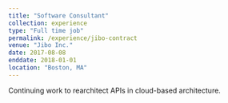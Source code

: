 ```yaml
---
title: "Software Consultant"
collection: experience
type: "Full time job"
permalink: /experience/jibo-contract
venue: "Jibo Inc."
date: 2017-08-08
enddate: 2018-01-01
location: "Boston, MA"
---
```


Continuing work to rearchitect APIs in cloud-based architecture.

<!-- Heading 1 -->
<!-- ====== -->

<!-- Heading 2 -->
<!-- ====== -->

<!-- Heading 3 -->
<!-- ====== -->
